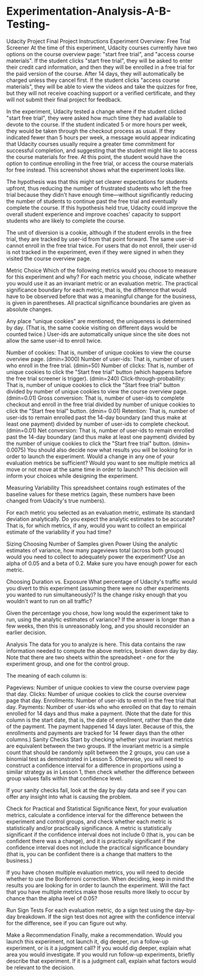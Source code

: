 # Experimentation-Analysis-A-B-Testing-
Udacity Project
Final Project Instructions
Experiment Overview: Free Trial Screener
At the time of this experiment, Udacity courses currently have two options on the course overview page: "start free trial", and "access course materials". If the student clicks "start free trial", they will be asked to enter their credit card information, and then they will be enrolled in a free trial for the paid version of the course. After 14 days, they will automatically be charged unless they cancel first. If the student clicks "access course materials", they will be able to view the videos and take the quizzes for free, but they will not receive coaching support or a verified certificate, and they will not submit their final project for feedback.

In the experiment, Udacity tested a change where if the student clicked "start free trial", they were asked how much time they had available to devote to the course. If the student indicated 5 or more hours per week, they would be taken through the checkout process as usual. If they indicated fewer than 5 hours per week, a message would appear indicating that Udacity courses usually require a greater time commitment for successful completion, and suggesting that the student might like to access the course materials for free. At this point, the student would have the option to continue enrolling in the free trial, or access the course materials for free instead. This screenshot shows what the experiment looks like.

The hypothesis was that this might set clearer expectations for students upfront, thus reducing the number of frustrated students who left the free trial because they didn't have enough time—without significantly reducing the number of students to continue past the free trial and eventually complete the course. If this hypothesis held true, Udacity could improve the overall student experience and improve coaches' capacity to support students who are likely to complete the course.

The unit of diversion is a cookie, although if the student enrolls in the free trial, they are tracked by user-id from that point forward. The same user-id cannot enroll in the free trial twice. For users that do not enroll, their user-id is not tracked in the experiment, even if they were signed in when they visited the course overview page.

Metric Choice
Which of the following metrics would you choose to measure for this experiment and why? For each metric you choose, indicate whether you would use it as an invariant metric or an evaluation metric. The practical significance boundary for each metric, that is, the difference that would have to be observed before that was a meaningful change for the business, is given in parentheses. All practical significance boundaries are given as absolute changes.

Any place "unique cookies" are mentioned, the uniqueness is determined by day. (That is, the same cookie visiting on different days would be counted twice.) User-ids are automatically unique since the site does not allow the same user-id to enroll twice.

Number of cookies: That is, number of unique cookies to view the course overview page. (dmin=3000)
Number of user-ids: That is, number of users who enroll in the free trial. (dmin=50)
Number of clicks: That is, number of unique cookies to click the "Start free trial" button (which happens before the free trial screener is trigger). (dmin=240)
Click-through-probability: That is, number of unique cookies to click the "Start free trial" button divided by number of unique cookies to view the course overview page. (dmin=0.01)
Gross conversion: That is, number of user-ids to complete checkout and enroll in the free trial divided by number of unique cookies to click the "Start free trial" button. (dmin= 0.01)
Retention: That is, number of user-ids to remain enrolled past the 14-day boundary (and thus make at least one payment) divided by number of user-ids to complete checkout. (dmin=0.01)
Net conversion: That is, number of user-ids to remain enrolled past the 14-day boundary (and thus make at least one payment) divided by the number of unique cookies to click the "Start free trial" button. (dmin= 0.0075)
You should also decide now what results you will be looking for in order to launch the experiment. Would a change in any one of your evaluation metrics be sufficient? Would you want to see multiple metrics all move or not move at the same time in order to launch? This decision will inform your choices while designing the experiment.

Measuring Variability
This spreadsheet contains rough estimates of the baseline values for these metrics (again, these numbers have been changed from Udacity's true numbers).

For each metric you selected as an evaluation metric, estimate its standard deviation analytically. Do you expect the analytic estimates to be accurate? That is, for which metrics, if any, would you want to collect an empirical estimate of the variability if you had time?

Sizing
Choosing Number of Samples given Power
Using the analytic estimates of variance, how many pageviews total (across both groups) would you need to collect to adequately power the experiment? Use an alpha of 0.05 and a beta of 0.2. Make sure you have enough power for each metric.

Choosing Duration vs. Exposure
What percentage of Udacity's traffic would you divert to this experiment (assuming there were no other experiments you wanted to run simultaneously)? Is the change risky enough that you wouldn't want to run on all traffic?

Given the percentage you chose, how long would the experiment take to run, using the analytic estimates of variance? If the answer is longer than a few weeks, then this is unreasonably long, and you should reconsider an earlier decision.

Analysis
The data for you to analyze is here. This data contains the raw information needed to compute the above metrics, broken down day by day. Note that there are two sheets within the spreadsheet - one for the experiment group, and one for the control group.

The meaning of each column is:

Pageviews: Number of unique cookies to view the course overview page that day.
Clicks: Number of unique cookies to click the course overview page that day.
Enrollments: Number of user-ids to enroll in the free trial that day.
Payments: Number of user-ids who who enrolled on that day to remain enrolled for 14 days and thus make a payment. (Note that the date for this column is the start date, that is, the date of enrollment, rather than the date of the payment. The payment happened 14 days later. Because of this, the enrollments and payments are tracked for 14 fewer days than the other columns.)
Sanity Checks
Start by checking whether your invariant metrics are equivalent between the two groups. If the invariant metric is a simple count that should be randomly split between the 2 groups, you can use a binomial test as demonstrated in Lesson 5. Otherwise, you will need to construct a confidence interval for a difference in proportions using a similar strategy as in Lesson 1, then check whether the difference between group values falls within that confidence level.

If your sanity checks fail, look at the day by day data and see if you can offer any insight into what is causing the problem.

Check for Practical and Statistical Significance
Next, for your evaluation metrics, calculate a confidence interval for the difference between the experiment and control groups, and check whether each metric is statistically and/or practically significance. A metric is statistically significant if the confidence interval does not include 0 (that is, you can be confident there was a change), and it is practically significant if the confidence interval does not include the practical significance boundary (that is, you can be confident there is a change that matters to the business.)

If you have chosen multiple evaluation metrics, you will need to decide whether to use the Bonferroni correction. When deciding, keep in mind the results you are looking for in order to launch the experiment. Will the fact that you have multiple metrics make those results more likely to occur by chance than the alpha level of 0.05?

Run Sign Tests
For each evaluation metric, do a sign test using the day-by-day breakdown. If the sign test does not agree with the confidence interval for the difference, see if you can figure out why.

Make a Recommendation
Finally, make a recommendation. Would you launch this experiment, not launch it, dig deeper, run a follow-up experiment, or is it a judgment call? If you would dig deeper, explain what area you would investigate. If you would run follow-up experiments, briefIy describe that experiment. If it is a judgment call, explain what factors would be relevant to the decision.

